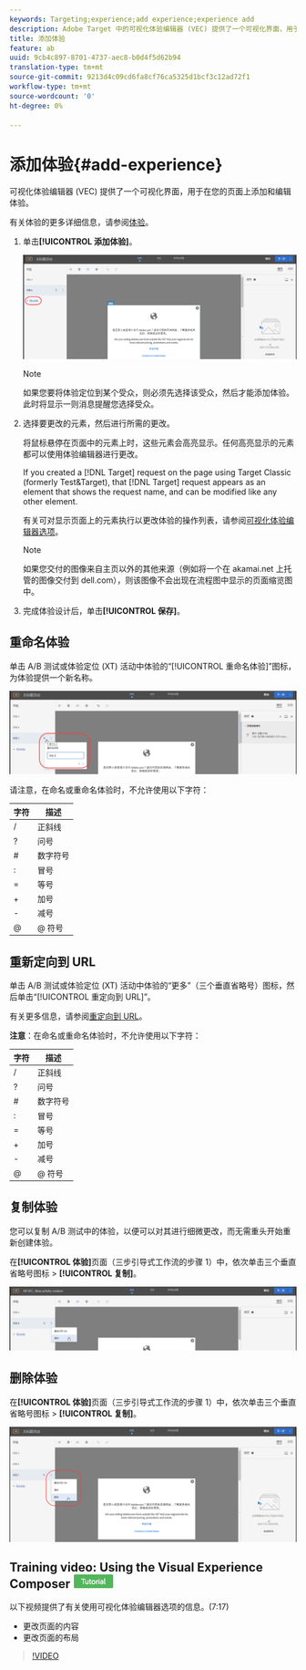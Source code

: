 ```yaml
---
keywords: Targeting;experience;add experience;experience add
description: Adobe Target 中的可视化体验编辑器 (VEC) 提供了一个可视化界面，用于编辑您页面上的体验。
title: 添加体验
feature: ab
uuid: 9cb4c897-8701-4737-aec8-b0d4f5d62b94
translation-type: tm+mt
source-git-commit: 9213d4c09cd6fa8cf76ca5325d1bcf3c12ad72f1
workflow-type: tm+mt
source-wordcount: '0'
ht-degree: 0%

---
```



# 添加体验{#add-experience}

可视化体验编辑器 (VEC) 提供了一个可视化界面，用于在您的页面上添加和编辑体验。

有关体验的更多详细信息，请参阅[体验](../../../c-experiences/experiences.md#concept_A2E10F6AFB3D4AEAB6951EE14688848D)。

1. 单击&#x200B;**[!UICONTROL 添加体验]**。

   ![“添加体验”选项](/help/c-activities/t-test-ab/t-test-create-ab/assets/add-experience.png)

   >[!NOTE]
   >
   >如果您要将体验定位到某个受众，则必须先选择该受众，然后才能添加体验。此时将显示一则消息提醒您选择受众。

1. 选择要更改的元素，然后进行所需的更改。

   将鼠标悬停在页面中的元素上时，这些元素会高亮显示。任何高亮显示的元素都可以使用体验编辑器进行更改。

   If you created a [!DNL Target] request on the page using Target Classic (formerly Test&amp;Target), that [!DNL Target] request appears as an element that shows the request name, and can be modified like any other element.

   有关可对显示页面上的元素执行以更改体验的操作列表，请参阅[可视化体验编辑器选项](/help/c-experiences/c-visual-experience-composer/viztarget-options.md)。


   >[!NOTE]
   >
   >如果您交付的图像来自主页以外的其他来源（例如将一个在 akamai.net 上托管的图像交付到 dell.com），则该图像不会出现在流程图中显示的页面缩览图中。

1. 完成体验设计后，单击&#x200B;**[!UICONTROL 保存]**。

## 重命名体验

单击 A/B 测试或体验定位 (XT) 活动中体验的“[!UICONTROL 重命名体验]”图标，为体验提供一个新名称。

![重命名体验](/help/c-activities/t-test-ab/t-test-create-ab/assets/rename-experience.png)

请注意，在命名或重命名体验时，不允许使用以下字符：

| 字符 | 描述 |
|--- |--- |
| / | 正斜线 |
| ? | 问号 |
| # | 数字符号 |
| : | 冒号 |
| = | 等号 |
| + | 加号 |
| - | 减号 |
| @ | @ 符号 |

## 重新定向到 URL

单击 A/B 测试或体验定位 (XT) 活动中体验的“更多”（三个垂直省略号）图标，然后单击“[!UICONTROL 重定向到 URL]”。

有关更多信息，请参阅[重定向到 URL](/help/c-experiences/c-visual-experience-composer/redirect-offer.md)。

**注意**：在命名或重命名体验时，不允许使用以下字符：

| 字符 | 描述 |
|--- |--- |
| / | 正斜线 |
| ? | 问号 |
| # | 数字符号 |
| : | 冒号 |
| = | 等号 |
| + | 加号 |
| - | 减号 |
| @ | @ 符号 |

## 复制体验

您可以复制 A/B 测试中的体验，以便可以对其进行细微更改，而无需重头开始重新创建体验。

在&#x200B;**[!UICONTROL 体验]**&#x200B;页面（三步引导式工作流的步骤 1）中，依次单击三个垂直省略号图标 > **[!UICONTROL 复制]**。

![复制体验选项](/help/c-activities/t-test-ab/t-test-create-ab/assets/duplicate-experience.png)

## 删除体验

在&#x200B;**[!UICONTROL 体验]**&#x200B;页面（三步引导式工作流的步骤 1）中，依次单击三个垂直省略号图标 > **[!UICONTROL 复制]**。

![删除体验选项](/help/c-activities/t-test-ab/t-test-create-ab/assets/delete-experience.png)

## Training video: Using the Visual Experience Composer ![Tutorial badge](/help/assets/tutorial.png)

以下视频提供了有关使用可视化体验编辑器选项的信息。(7:17)

* 更改页面的内容
* 更改页面的布局

>[!VIDEO](https://video.tv.adobe.com/v/17399)
